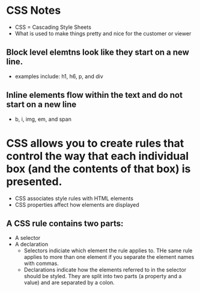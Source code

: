 # CSS Notes
  - CSS = Cascading Style Sheets
  - What is used to make things pretty and nice for the customer or viewer

## Block level elemtns look like they start on a new line.
 - examples include: h1, h6, p, and div
## Inline elements flow within the text and do not start on a new line 
 - b, i, img, em, and span

# CSS allows you to create rules that control the way that each individual box (and the contents of that box) is presented.
 - CSS associates style rules with HTML elements
 - CSS properties affect how elements are displayed

## A CSS rule contains two parts:
 - A selector
 - A declaration
   - Selectors indiciate which element the rule applies to. THe same rule applies to more than one element if you separate the element names with commas. 
   - Declarations indicate how the elements referred to in the selector should be styled. They are split into two parts (a property and a value) and are separated by a colon.
